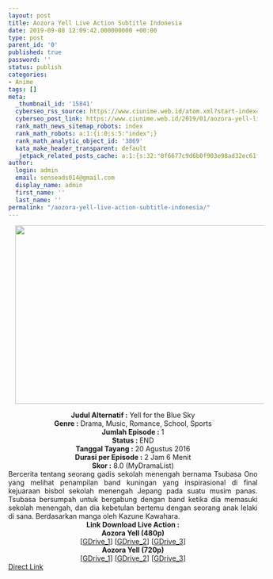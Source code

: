```yaml
---
layout: post
title: Aozora Yell Live Action Subtitle Indonesia
date: 2019-09-08 12:09:42.000000000 +00:00
type: post
parent_id: '0'
published: true
password: ''
status: publish
categories:
- Anime
tags: []
meta:
  _thumbnail_id: '15841'
  cyberseo_rss_source: https://www.ciunime.web.id/atom.xml?start-index=3301&max-results=150
  cyberseo_post_link: https://www.ciunime.web.id/2019/01/aozora-yell-live-action-subtitle.html
  rank_math_news_sitemap_robots: index
  rank_math_robots: a:1:{i:0;s:5:"index";}
  rank_math_analytic_object_id: '3869'
  kata_make_header_transparent: default
  _jetpack_related_posts_cache: a:1:{s:32:"8f6677c9d6b0f903e98ad32ec61f8deb";a:2:{s:7:"expires";i:1657801236;s:7:"payload";a:0:{}}}
author:
  login: admin
  email: senseads014@gmail.com
  display_name: admin
  first_name: ''
  last_name: ''
permalink: "/aozora-yell-live-action-subtitle-indonesia/"
---
```

<div class="separator" style="clear: both; text-align: center;"><a href="https://1.bp.blogspot.com/-Uuq5mUrttKc/XFE3TtrxTKI/AAAAAAAAJF4/XKSn1jiJov8tVk2pHy7y25YGJubSrofVwCLcBGAs/s1600/Aozora%2BYell.jpg" imageanchor="1" style="margin-left: 1em; margin-right: 1em;"><img border="0" data-original-height="720" data-original-width="1280" height="360" src="{{ site.baseurl }}/assets/2019/09/Aozora%2BYell.jpg" width="640" /></a></div>
<p>
<div style="text-align: center;"><b>Judul</b><b><b> Alternatif</b> :</b> <span itemprop="name">Yell for the Blue Sky</span></div>
<div style="text-align: center;"><b><b>Genre :</b></b> Drama, Music, Romance, School, Sports</div>
<div style="text-align: center;"><b>Jumlah Episode :</b> 1<br /><b>Status :&nbsp;</b>END<br /><b>Tanggal Tayang :</b> 20 Agustus 2016<br /><b>Durasi per Episode :</b> 2 Jam 6 Menit</div>
<div style="text-align: center;"><b>Skor :</b> 8.0 (MyDramaList)</div>
<div style="text-align: center;"></div>
<div style="text-align: justify;">Bercerita tentang seorang gadis sekolah menengah bernama Tsubasa Ono yang melihat penampilan band kuningan yang inspirasional di final kejuaraan bisbol sekolah menengah Jepang pada suatu musim panas. Tsubasa bersumpah untuk bergabung dengan band ketika dia memasuki sekolah menengah, dan dia kebetulan bertemu dengan seorang anak lelaki di sana. Berdasarkan manga oleh Kazune Kawahara.</div>
<div style="text-align: justify;"></div>
<div style="text-align: justify;"></div>
<div style="text-align: center;"><b>Link Download Live Action :</b></div>
<div style="text-align: center;"></div>
<div style="text-align: center;"><b>Aozora Yell (480p)</b><br />[<a href="https://drive.google.com/uc?export=download&amp;id=1WgZIMD9zkdFBFs7DSzRZlRTORhQI_XjZ" target="_blank" rel="noopener">GDrive_1</a>] [<a href="https://drive.google.com/uc?export=download&amp;id=1l-VDDGyrIfenkweVrV1-zrKf0BjgG9Ul" target="_blank" rel="noopener">GDrive_2</a>] [<a href="https://drive.google.com/uc?export=download&amp;id=1exl07ysfW9myz27RNKpzXx0ldhufM-r_" target="_blank" rel="noopener">GDrive_3</a>]</div>
<div style="text-align: center;"><b>Aozora Yell (720p)</b><br />[<a href="https://drive.google.com/uc?export=download&amp;id=1F9PJpHSkoSsfkqLuJzYphToat-eJkxMk" target="_blank" rel="noopener">GDrive_1</a>] [<a href="https://drive.google.com/uc?export=download&amp;id=1lEsQhTGjvk80AU6LdtEa87GDw-VOaQWn" target="_blank" rel="noopener">GDrive_2</a>] [<a href="https://drive.google.com/uc?export=download&amp;id=1fp9B2S3W_MSToxRxKQUwzsOmdnxnmK-2" target="_blank" rel="noopener">GDrive_3</a>]</div>
<link rel="stylesheet" href="https://cdnjs.cloudflare.com/ajax/libs/font-awesome/4.7.0/css/font-awesome.min.css" />
<div class="divbtn"> <a href="https://handymansurrender.com/fihup8buzv?key=94550f7ce39444073321dde3b8782f97" class="btn"><i class="fa fa-download"></i> Direct Link</a> </div>
